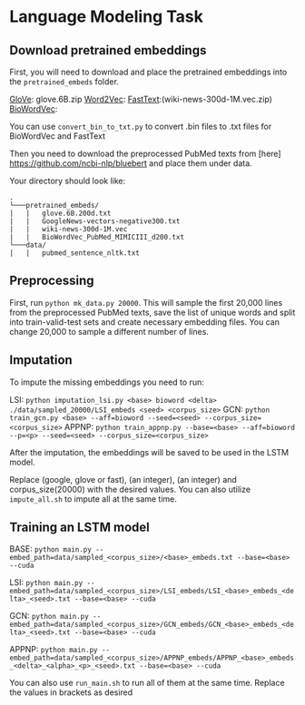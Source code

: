 # Language Modeling Task


## Download pretrained embeddings

First, you will need to download and place the pretrained embeddings into the `pretrained_embeds` folder.

[GloVe](https://nlp.stanford.edu/projects/glove/): glove.6B.zip
[Word2Vec](https://code.google.com/archive/p/word2vec/): 
[FastText](https://fasttext.cc/docs/en/english-vectors.html):(wiki-news-300d-1M.vec.zip)
[BioWordVec](https://github.com/ncbi-nlp/BioSentVec): 

You can use `convert_bin_to_txt.py` to convert .bin files to .txt files for BioWordVec and FastText

Then you need to download the preprocessed PubMed texts from [here] https://github.com/ncbi-nlp/bluebert and place them under data.

Your directory should look like:

```
.
└───pretrained_embeds/
|   |   glove.6B.200d.txt
|   |   GoogleNews-vectors-negative300.txt
|   |   wiki-news-300d-1M.vec
|   |   BioWordVec_PubMed_MIMICIII_d200.txt
└───data/
|   |   pubmed_sentence_nltk.txt

```


## Preprocessing

First, run `python mk_data.py 20000`. This will sample the first 20,000 lines from the preprocessed PubMed texts, save the list of unique words and split into train-valid-test sets and create necessary embedding files. You can change 20,000 to sample a different number of lines.

## Imputation

To impute the missing embeddings you need to run:

LSI: `python imputation_lsi.py <base> bioword <delta> ./data/sampled_20000/LSI_embeds <seed> <corpus_size>`
GCN: `python train_gcn.py <base> --aff=bioword --seed=<seed> --corpus_size=<corpus_size>`
APPNP: `python train_appnp.py --base=<base> --aff=bioword --p=<p> --seed=<seed> --corpus_size=<corpus_size>`

After the imputation, the embeddings will be saved to be used in the LSTM model.

Replace <base> (google, glove or fast), <delta> (an integer), <seed> (an integer) and corpus_size(20000) with the desired values.
You can also utilize `impute_all.sh` to impute all at the same time.

## Training an LSTM model

BASE: `python main.py --embed_path=data/sampled_<corpus_size>/<base>_embeds.txt --base=<base> --cuda`

LSI: `python main.py --embed_path=data/sampled_<corpus_size>/LSI_embeds/LSI_<base>_embeds_<delta>_<seed>.txt --base=<base> --cuda`

GCN: `python main.py --embed_path=data/sampled_<corpus_size>/GCN_embeds/GCN_<base>_embeds_<delta>_<seed>.txt --base=<base> --cuda`

APPNP: `python main.py --embed_path=data/sampled_<corpus_size>/APPNP_embeds/APPNP_<base>_embeds_<delta>_<alpha>_<p>_<seed>.txt --base=<base> --cuda`

You can also use `run_main.sh` to run all of them at the same time. Replace the values in brackets as desired



